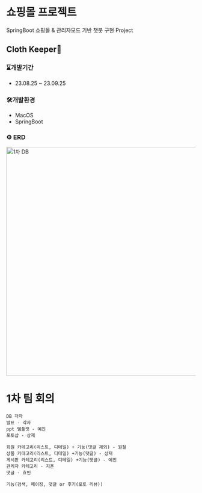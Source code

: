 # 쇼핑몰 프로젝트
SpringBoot 쇼핑몰 & 관리자모드 기반 챗봇 구현 Project

## Cloth Keeper👔

### ⌛️개발기간
* 23.08.25 ~ 23.09.25

### 🛠️개발환경
* MacOS
* SpringBoot

### ⚙️ ERD
<img width="608" alt="1차 DB" src="https://github.com/anna1843/ClothKeeper/assets/133622218/ba7213ca-d8fa-4757-8203-1c51a8918652">


# 1차 팀 회의

````
DB 각자
발표 - 각자
ppt 템플릿 - 예진
포토샵 - 상재

회원 카테고리(리스트, 디테일) + 기능(댓글 제외) - 원철 
상품 카테고리(리스트, 디테일) +기능(댓글) - 상재
게시판 카테고리(리스트, 디테일) +기능(댓글) - 예진
관리자 카테고리 - 지훈
댓글 - 효빈

기능(검색, 페이징, 댓글 or 후기(포토 리뷰))
